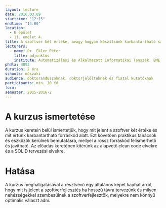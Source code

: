 ```yaml
---
layout: lecture
date: 2016.03.09
starttime: "12:15"
endtime: "14:00"
location:
  - E épület
  - 11. emelet 4.
title: A szoftver két értéke, avagy hogyan készítsünk karbantartható szoftvert
lecturers:
  - name: Dr. Ekler Péter
    title: adjunktus
    institute: Automatizálási és Alkalmazott Informatikai Tanszék, BME Villamosmérnöki és Informatikai Kar
phdla: 4093
duration: 2 óra
schools: műszaki
audience: doktoranduszoknak, doktorjelölteknek és fiatal kutatóknak
participants: min. 10 fő
form: 
semester: 2015-2016-2
---
```


# A kurzus ismertetése

A kurzus keretein belül ismertetjük, hogy mit jelent a szoftver két értéke és mit értünk karbantartható forráskód alatt. Ezt követően praktikus tanácsok és eszközök kerülnek bemutatásra, mellyel a rossz forráskód felismerhető és javítható. Az előadás keretében kitérünk az alapvető clean code elvekre és a SOLID tervezési elvekre.

# Hatása

A kurzus meghallgatásával a résztvevő egy általános képet kaphat arról, hogy mit is jelent a szoftverfejlesztés ha hosszú távra tervezünk és milyen nehézségekkel szembesülnek a szoftverfejlesztők, melyekre nem könnyű optimális választ adni.
